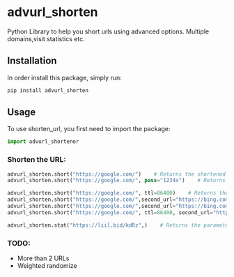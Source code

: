 # advurl_shorten

Python Library to help you short urls  using advanced options. Multiple domains,visit statistics etc.

## Installation

In order install this package, simply run:

```bash
pip install advurl_shorten
```

## Usage

To use shorten_url, you first need to import the package:

```python
import advurl_shortener
```

### Shorten the URL:

```python
advurl_shorten.short("https://google.com/")    # Returns the shortened URLs
advurl_shorten.short("https://google.com/", pass="1234x")    # Returns the shortened URLs, set password to get statistics and parameters of shortened url

advurl_shorten.short("https://google.com/", ttl=86400)    # Returns the shortened URLs., after 24 hours (86400 seconds) will return "The Link You Followed Has Expired"
advurl_shorten.short("https://google.com/",second_url="https://bing.com/")    # Returns shortened URLs. The shortened link is randomly redirected to one of the provided URLs.
advurl_shorten.short("https://google.com/",second_url="https://bing.com/", "weights"=[0.3, 0.4])    # Returns shortened URLs. The shortened link is randomly (weighted by weight parameter) redirected to one of the provided URLs.
advurl_shorten.short("https://google.com/", ttl=86400, second_url="https://bing.com/")    # Returns the shortened URLs., after 24 hours (86400 seconds)  shortned link will redirect to second_url

advurl_shorten.stat("https://liil.bid/kdRz",)    # Returns the parameters and visit statistics of the shortened URL

```

### TODO:
- More than 2 URLs
- Weighted randomize


